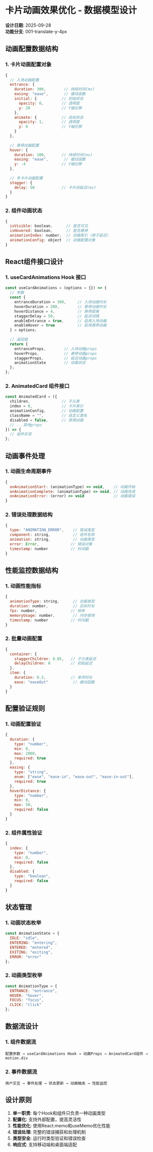 # 卡片动画效果优化 - 数据模型设计

**设计日期**: 2025-09-28  
**功能分支**: 001-translate-y-4px

## 动画配置数据结构

### 1. 卡片动画配置对象

```javascript
{
  // 入场动画配置
  entrance: {
    duration: 300,        // 持续时间(ms)
    easing: "ease",       // 缓动函数
    initial: {           // 初始状态
      opacity: 0,        // 透明度
      y: 20              // Y轴位移
    },
    animate: {           // 目标状态
      opacity: 1,        // 透明度
      y: 0               // Y轴位移
    }
  },
  
  // 悬停动画配置
  hover: {
    duration: 200,       // 持续时间(ms)
    easing: "ease",       // 缓动函数
    y: -4                // Y轴位移
  },
  
  // 多卡片动画配置
  stagger: {
    delay: 50            // 卡片间延迟(ms)
  }
}
```

### 2. 组件动画状态

```javascript
{
  isVisible: boolean,      // 是否可见
  isHovered: boolean,      // 是否悬停
  animationIndex: number,  // 动画索引（用于延迟）
  animationConfig: object  // 动画配置对象
}
```

## React组件接口设计

### 1. useCardAnimations Hook 接口

```javascript
const useCardAnimations = (options = {}) => {
  // 参数
  const {
    entranceDuration = 300,     // 入场动画时长
    hoverDuration = 200,        // 悬停动画时长
    hoverDistance = 4,          // 悬停距离
    staggerDelay = 50,          // 延迟间隔
    enableEntrance = true,      // 启用入场动画
    enableHover = true          // 启用悬停动画
  } = options;
  
  // 返回值
  return {
    entranceProps,        // 入场动画props
    hoverProps,           // 悬停动画props
    staggerProps,         // 延迟动画props
    animationState        // 动画状态
  };
};
```

### 2. AnimatedCard 组件接口

```javascript
const AnimatedCard = ({
  children,              // 子元素
  index = 0,             // 卡片索引
  animationConfig,       // 动画配置
  className = "",        // 自定义类名
  disabled = false,      // 禁用动画
  // ...其他props
}) => {
  // 组件实现
};
```

## 动画事件处理

### 1. 动画生命周期事件

```javascript
{
  onAnimationStart: (animationType) => void,    // 动画开始
  onAnimationComplete: (animationType) => void, // 动画完成
  onAnimationError: (error) => void             // 动画错误
}
```

### 2. 错误处理数据结构

```javascript
{
  type: "ANIMATION_ERROR",    // 错误类型
  component: string,          // 组件名称
  animation: string,          // 动画类型
  error: Error,              // 错误对象
  timestamp: number          // 时间戳
}
```

## 性能监控数据结构

### 1. 动画性能指标

```javascript
{
  animationType: string,      // 动画类型
  duration: number,           // 实际时长
  fps: number,               // 帧率
  memoryUsage: number,        // 内存使用
  timestamp: number          // 时间戳
}
```

### 2. 批量动画配置

```javascript
{
  container: {
    staggerChildren: 0.05,   // 子元素延迟
    delayChildren: 0         // 初始延迟
  },
  item: {
    duration: 0.3,           // 单项时长
    ease: "easeOut"           // 缓动函数
  }
}
```

## 配置验证规则

### 1. 动画配置验证

```javascript
{
  duration: {
    type: "number",
    min: 0,
    max: 2000,
    required: true
  },
  easing: {
    type: "string", 
    enum: ["ease", "ease-in", "ease-out", "ease-in-out"],
    required: true
  },
  hoverDistance: {
    type: "number",
    min: 0,
    max: 50,
    required: false
  }
}
```

### 2. 组件属性验证

```javascript
{
  index: {
    type: "number",
    min: 0,
    required: false
  },
  disabled: {
    type: "boolean",
    required: false
  }
}
```

## 状态管理

### 1. 动画状态枚举

```javascript
const AnimationState = {
  IDLE: "idle",
  ENTERING: "entering", 
  ENTERED: "entered",
  EXITING: "exiting",
  ERROR: "error"
};
```

### 2. 动画类型枚举

```javascript
const AnimationType = {
  ENTRANCE: "entrance",
  HOVER: "hover",
  FOCUS: "focus",
  CLICK: "click"
};
```

## 数据流设计

### 1. 组件数据流

```
配置参数 → useCardAnimations Hook → 动画Props → AnimatedCard组件 → motion.div
```

### 2. 事件数据流

```
用户交互 → 事件处理 → 状态更新 → 动画触发 → 性能监控
```

## 设计原则

1. **单一职责**: 每个Hook和组件只负责一种动画类型
2. **配置化**: 支持外部配置，提高灵活性
3. **性能优化**: 使用React.memo和useMemo优化性能
4. **错误处理**: 完整的错误捕获和处理机制
5. **类型安全**: 运行时类型验证和错误检查
6. **响应式**: 支持移动端和桌面端适配
